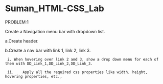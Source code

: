 # Suman_HTML-CSS_Lab
PROBLEM:1 

Create a Navigation menu bar with dropdown list.


a.Create header.

b.Create a nav bar with link 1, link 2, link 3.

     i.	When hovering over link 2 and 3, show a drop down menu for each of them with DD_Link_1,DD_Link_2,DD_Link_3.

     ii.	Apply all the required css properties like width, height, hovering properties, etc.,
